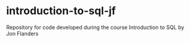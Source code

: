 # introduction-to-sql-jf
Repository for code developed during the course Introduction to SQL by Jon Flanders
